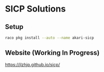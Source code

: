 # SICP Solutions

## Setup

```bash
raco pkg install --auto --name akari-sicp
```

## Website (Working In Progress)

https://jlzhjp.github.io/sicp/